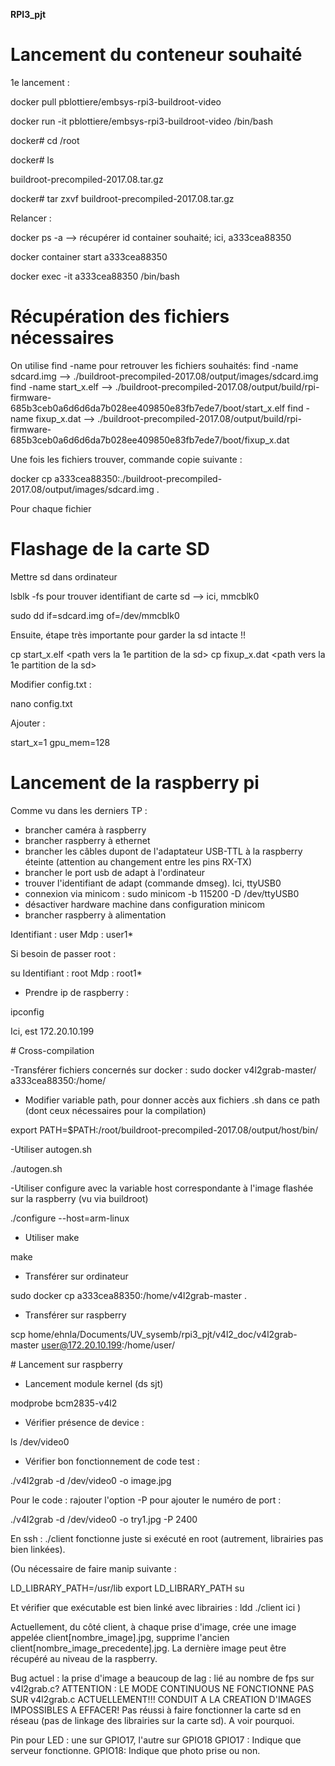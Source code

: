 **RPI3_pjt**

# Lancement du conteneur souhaité

1e lancement : 

docker pull pblottiere/embsys-rpi3-buildroot-video

docker run -it pblottiere/embsys-rpi3-buildroot-video /bin/bash

docker# cd /root

docker# ls

buildroot-precompiled-2017.08.tar.gz

docker# tar zxvf buildroot-precompiled-2017.08.tar.gz

Relancer : 

docker ps -a --> récupérer id container souhaité; ici, a333cea88350 

docker container start a333cea88350

docker exec -it a333cea88350 /bin/bash

# Récupération des fichiers nécessaires

On utilise find -name pour retrouver les fichiers souhaités: 
find -name sdcard.img --> ./buildroot-precompiled-2017.08/output/images/sdcard.img
find -name start_x.elf -->
./buildroot-precompiled-2017.08/output/build/rpi-firmware-685b3ceb0a6d6d6da7b028ee409850e83fb7ede7/boot/start_x.elf
find -name fixup_x.dat -->
./buildroot-precompiled-2017.08/output/build/rpi-firmware-685b3ceb0a6d6d6da7b028ee409850e83fb7ede7/boot/fixup_x.dat

Une fois les fichiers trouver, commande copie suivante : 

docker cp a333cea88350:./buildroot-precompiled-2017.08/output/images/sdcard.img .

Pour chaque fichier

# Flashage de la carte SD 

Mettre sd dans ordinateur

lsblk -fs pour trouver identifiant de carte sd --> ici, mmcblk0

sudo dd if=sdcard.img of=/dev/mmcblk0

Ensuite, étape très importante pour garder la sd intacte !! 

cp start_x.elf <path vers la 1e partition de la sd>
cp fixup_x.dat <path vers la 1e partition de la sd>

Modifier config.txt :

nano config.txt

Ajouter : 

start_x=1
gpu_mem=128

# Lancement de la raspberry pi 

Comme vu dans les derniers TP : 

- brancher caméra à raspberry
- brancher raspberry à ethernet
- brancher les câbles dupont de l'adaptateur USB-TTL à la raspberry éteinte (attention au changement entre les pins RX-TX)
- brancher le port usb de adapt à l'ordinateur
- trouver l'identifiant de adapt (commande dmseg). Ici, ttyUSB0
- connexion via minicom  : sudo minicom -b 115200 -D /dev/ttyUSB0 
- désactiver hardware machine dans configuration minicom
- brancher raspberry à alimentation

Identifiant : user
Mdp : user1*

Si besoin de passer root : 

su
Identifiant : root
Mdp : root1*

- Prendre ip de raspberry : 

ipconfig

Ici, est 172.20.10.199



# Cross-compilation

-Transférer fichiers concernés sur docker : 
sudo docker v4l2grab-master/ a333cea88350:/home/

- Modifier variable path, pour donner accès aux fichiers .sh dans ce path (dont ceux nécessaires pour la compilation)

export PATH=$PATH:/root/buildroot-precompiled-2017.08/output/host/bin/

-Utiliser autogen.sh

./autogen.sh

-Utiliser configure avec la variable host correspondante à l'image flashée sur la raspberry (vu via buildroot)

./configure --host=arm-linux

- Utiliser make

make

- Transférer sur ordinateur 

sudo docker cp a333cea88350:/home/v4l2grab-master .

- Transférer sur raspberry 

scp home/ehnla/Documents/UV_sysemb/rpi3_pjt/v4l2_doc/v4l2grab-master user@172.20.10.199:/home/user/

# Lancement sur raspberry 

- Lancement module kernel (ds sjt)

modprobe bcm2835-v4l2

- Vérifier présence de device : 

ls /dev/video0

- Vérifier bon fonctionnement de code test : 

./v4l2grab -d /dev/video0 -o image.jpg

Pour le code : rajouter l'option -P pour ajouter le numéro de port : 

./v4l2grab -d /dev/video0 -o try1.jpg -P 2400

En ssh : ./client fonctionne juste si exécuté en root (autrement, librairies pas bien linkées).

(Ou nécessaire de faire manip suivante : 

LD_LIBRARY_PATH=/usr/lib
export LD_LIBRARY_PATH
su 

Et vérifier que exécutable est bien linké avec librairies : ldd ./client ici )


Actuellement, du côté client, à chaque prise d'image, crée une image appelée client[nombre_image].jpg, supprime l'ancien client[nombre_image_precedente].jpg. La dernière image peut être récupéré au niveau de la raspberry. 

Bug actuel : la prise d'image a beaucoup de lag : lié au nombre de fps sur v4l2grab.c?
ATTENTION : LE MODE CONTINUOUS NE FONCTIONNE PAS SUR v4l2grab.c ACTUELLEMENT!!! CONDUIT A LA CREATION D'IMAGES IMPOSSIBLES A EFFACER!
Pas réussi à faire fonctionner la carte sd en réseau (pas de linkage des librairies sur la carte sd). A voir pourquoi.

Pin pour LED : une sur GPIO17, l'autre sur GPIO18
GPIO17 : Indique que serveur fonctionne.
GPIO18: Indique que photo prise ou non.
